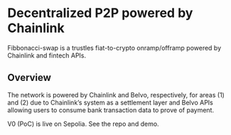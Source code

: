 # Decentralized P2P powered by Chainlink

Fibbonacci-swap is a trustles fiat-to-crypto onramp/offramp powered by Chainlink and fintech APIs. 

## Overview 
The network is powered by Chainlink and Belvo, respectively, for areas (1) and (2) due to Chainlink’s system as a settlement layer and Belvo APIs allowing users to consume bank transaction data to prove of payment.

V0 (PoC) is live on Sepolia. See the repo and demo.

